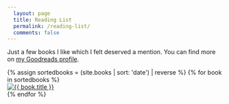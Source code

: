 ```yaml
---
  layout: page
  title: Reading List
  permalink: /reading-list/
  comments: false
---
```


Just a few books I like which I felt deserved a mention. You can find more on <a href="https://www.goodreads.com/ajaykarwal" target="_blank" title="My Goodreads profile">my Goodreads profile</a>.


<div class="book-list">
{% assign sortedbooks = (site.books | sort: 'date') | reverse %}
{% for book in sortedbooks %}
  <div class="book-item">
    <a href="{{ book.url | relative_url }}">
      <img class="book-cover" src="{{ site.url }}/images/books/{{ book.cover }}_sm.jpg" alt="{{ book.title }}" />
    </a>
  </div>
{% endfor %}
</div>
